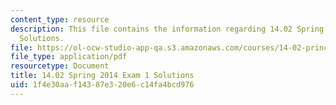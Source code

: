 ```yaml
---
content_type: resource
description: This file contains the information regarding 14.02 Spring 2014 Exam 1
  Solutions.
file: https://ol-ocw-studio-app-qa.s3.amazonaws.com/courses/14-02-principles-of-macroeconomics-spring-2014/1f4e30aaf14387e320e6c14fa4bcd976_MIT14_02S14_Exam1_S12_Sol.pdf
file_type: application/pdf
resourcetype: Document
title: 14.02 Spring 2014 Exam 1 Solutions
uid: 1f4e30aa-f143-87e3-20e6-c14fa4bcd976
---
```

